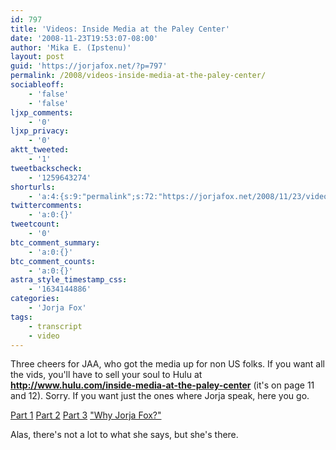 ```yaml
---
id: 797
title: 'Videos: Inside Media at the Paley Center'
date: '2008-11-23T19:53:07-08:00'
author: 'Mika E. (Ipstenu)'
layout: post
guid: 'https://jorjafox.net/?p=797'
permalink: /2008/videos-inside-media-at-the-paley-center/
sociableoff:
    - 'false'
    - 'false'
ljxp_comments:
    - '0'
ljxp_privacy:
    - '0'
aktt_tweeted:
    - '1'
tweetbackscheck:
    - '1259643274'
shorturls:
    - 'a:4:{s:9:"permalink";s:72:"https://jorjafox.net/2008/11/23/videos-inside-media-at-the-paley-center/";s:7:"tinyurl";s:25:"http://tinyurl.com/muthxf";s:4:"isgd";s:18:"http://is.gd/53Js1";s:5:"bitly";s:20:"http://bit.ly/4NSq1n";}'
twittercomments:
    - 'a:0:{}'
tweetcount:
    - '0'
btc_comment_summary:
    - 'a:0:{}'
btc_comment_counts:
    - 'a:0:{}'
astra_style_timestamp_css:
    - '1634144886'
categories:
    - 'Jorja Fox'
tags:
    - transcript
    - video
---
```


Three cheers for JAA, who got the media up for non US folks.  If you want all the vids, you'll have to sell your soul to Hulu at <strong>http://www.hulu.com/inside-media-at-the-paley-center</strong> (it's on page 11 and 12). Sorry. If you want just the ones where Jorja speak, here you go.

<a href="http://www.youtube.com/watch?v=ZfoEdXvcUK4">Part 1</a>
<a href="http://www.youtube.com/watch?v=CoPrHvM8BmI">Part 2</a>
<a href="http://www.youtube.com/watch?v=Y0D_E1MBEnU">Part 3</a>
<a href="http://www.youtube.com/watch?v=uQyALhQpjx4">"Why Jorja Fox?"</a>

Alas, there's not a lot to what she says, but she's there.